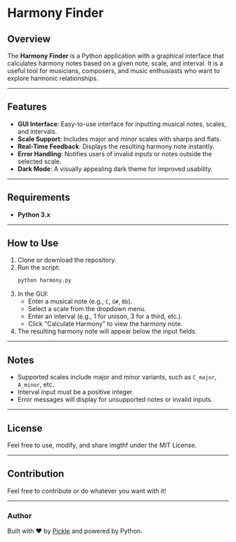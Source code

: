 # Harmony Finder

## Overview
The **Harmony Finder** is a Python application with a graphical interface that calculates harmony notes based on a given note, scale, and interval. It is a useful tool for musicians, composers, and music enthusiasts who want to explore harmonic relationships.

---

## Features
- **GUI Interface**: Easy-to-use interface for inputting musical notes, scales, and intervals.
- **Scale Support**: Includes major and minor scales with sharps and flats.
- **Real-Time Feedback**: Displays the resulting harmony note instantly.
- **Error Handling**: Notifies users of invalid inputs or notes outside the selected scale.
- **Dark Mode**: A visually appealing dark theme for improved usability.

---

## Requirements
- **Python 3.x**

---

## How to Use
1. Clone or download the repository.
2. Run the script:
   ```bash
   python harmony.py
   ```
3. In the GUI:
   - Enter a musical note (e.g., `C`, `G#`, `Bb`).
   - Select a scale from the dropdown menu.
   - Enter an interval (e.g., 1 for unison, 3 for a third, etc.).
   - Click "Calculate Harmony" to view the harmony note.
4. The resulting harmony note will appear below the input fields.

---

## Notes
- Supported scales include major and minor variants, such as `C_major`, `A_minor`, etc.
- Interval input must be a positive integer.
- Error messages will display for unsupported notes or invalid inputs.

---

## License
Feel free to use, modify, and share imgthf under the MIT License.

---

## Contribution
Feel free to contribute or do whatever you want with it!

---

### Author
Built with ❤️ by [Pickle](https://github.com/HighStimRequired) and powered by Python.


